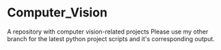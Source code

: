 # Computer_Vision
A repository with computer vision-related projects
Please use my other branch for the latest python project scripts and it's corresponding output.
